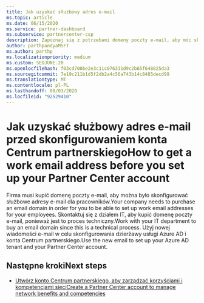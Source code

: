 ```yaml
---
title: Jak uzyskać służbowy adres e-mail
ms.topic: article
ms.date: 06/15/2020
ms.service: partner-dashboard
ms.subservice: partnercenter-csp
description: Zapoznaj się z potrzebami domeny poczty e-mail, aby móc skonfigurować konto usługi Azure AD w centrum partnerskim. Dowiedz się również, jak zakupić domenę poczty e-mail.
author: parthpandyaMSFT
ms.author: parthp
ms.localizationpriority: medium
ms.custom: SEOJUNE.20
ms.openlocfilehash: f03cd700be2e3c11c076331d9c2b65f648825da3
ms.sourcegitcommit: 7e19c211b1d5f2db2a4c56a743b14c8485decd99
ms.translationtype: MT
ms.contentlocale: pl-PL
ms.lasthandoff: 08/03/2020
ms.locfileid: "92529410"
---
```

# <a name="how-to-get-a-work-email-address-before-you-set-up-your-partner-center-account"></a><span data-ttu-id="73c3d-104">Jak uzyskać służbowy adres e-mail przed skonfigurowaniem konta Centrum partnerskiego</span><span class="sxs-lookup"><span data-stu-id="73c3d-104">How to get a work email address before you set up your Partner Center account</span></span>

<span data-ttu-id="73c3d-105">Firma musi kupić domenę poczty e-mail, aby można było skonfigurować służbowe adresy e-mail dla pracowników.</span><span class="sxs-lookup"><span data-stu-id="73c3d-105">Your company needs to purchase an email domain in order for you to be able to set up work email addresses for your employees.</span></span> <span data-ttu-id="73c3d-106">Skontaktuj się z działem IT, aby kupić domenę poczty e-mail, ponieważ jest to proces techniczny.</span><span class="sxs-lookup"><span data-stu-id="73c3d-106">Work with your IT department to buy an email domain since this is a technical process.</span></span> <span data-ttu-id="73c3d-107">Użyj nowej wiadomości e-mail w celu skonfigurowania dzierżawy usługi Azure AD i konta Centrum partnerskiego.</span><span class="sxs-lookup"><span data-stu-id="73c3d-107">Use the new email to set up your Azure AD tenant and your Partner Center account.</span></span>

## <a name="next-steps"></a><span data-ttu-id="73c3d-108">Następne kroki</span><span class="sxs-lookup"><span data-stu-id="73c3d-108">Next steps</span></span>

- [<span data-ttu-id="73c3d-109">Utwórz konto Centrum partnerskiego, aby zarządzać korzyściami i kompetencjami sieci</span><span class="sxs-lookup"><span data-stu-id="73c3d-109">Create a Partner Center account to manage network benefits and competencies</span></span>](mpn-create-a-partner-center-account.md)